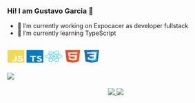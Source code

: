 ### Hi! I am Gustavo Garcia 👋

- 🔭 I’m currently working on Expocacer as developer fullstack
- 🌱 I’m currently learning TypeScript

<div style="display: inline_block"><br>
  <img align="center" alt="Rafa-Js" height="30" width="40" src="https://raw.githubusercontent.com/devicons/devicon/master/icons/javascript/javascript-plain.svg">
  <img align="center" alt="Rafa-Ts" height="30" width="40" src="https://raw.githubusercontent.com/devicons/devicon/master/icons/typescript/typescript-plain.svg">
  <img align="center" alt="Rafa-React" height="30" width="40" src="https://raw.githubusercontent.com/devicons/devicon/master/icons/react/react-original.svg">
  <img align="center" alt="Rafa-HTML" height="30" width="40" src="https://raw.githubusercontent.com/devicons/devicon/master/icons/html5/html5-original.svg">
  <img align="center" alt="Rafa-CSS" height="30" width="40" src="https://raw.githubusercontent.com/devicons/devicon/master/icons/css3/css3-original.svg">
</div>

  ###
<div> 
  <a href="https://www.linkedin.com/in/gustavogarciadev" target="_blank"><img src="https://img.shields.io/badge/-LinkedIn-%230077B5?style=for-the-badge&logo=linkedin&logoColor=white" target="_blank"></a>
</div>
 <br/>
<div align="center">
  <a href="https://github.com/GustavoGarcia1">
    <img height="180em" src="https://github-readme-stats.vercel.app/api?username=GustavoGarcia1&show_icons=true&theme=dracula&include_all_commits=true&count_private=true"    />
  <img height="180em" src="https://github-readme-stats.vercel.app/api/top-langs/?username=GustavoGarcia1&layout=compact&langs_count=7&theme=dracula"/>
</div>
